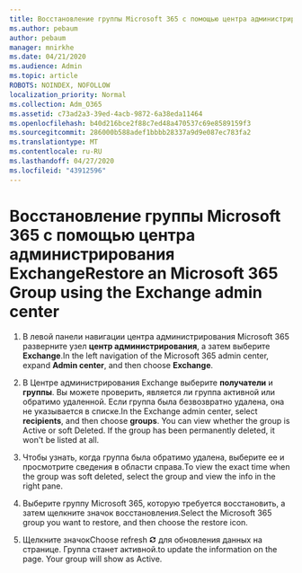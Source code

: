 ```yaml
---
title: Восстановление группы Microsoft 365 с помощью центра администрирования Exchange
ms.author: pebaum
author: pebaum
manager: mnirkhe
ms.date: 04/21/2020
ms.audience: Admin
ms.topic: article
ROBOTS: NOINDEX, NOFOLLOW
localization_priority: Normal
ms.collection: Adm_O365
ms.assetid: c73ad2a3-39ed-4acb-9872-6a38eda11464
ms.openlocfilehash: b40d216bce2f88c7ed48a470537c69e8589159f3
ms.sourcegitcommit: 286000b588adef1bbbb28337a9d9e087ec783fa2
ms.translationtype: MT
ms.contentlocale: ru-RU
ms.lasthandoff: 04/27/2020
ms.locfileid: "43912596"
---
```

# <a name="restore-an-microsoft-365-group-using-the-exchange-admin-center"></a><span data-ttu-id="fbaf1-102">Восстановление группы Microsoft 365 с помощью центра администрирования Exchange</span><span class="sxs-lookup"><span data-stu-id="fbaf1-102">Restore an Microsoft 365 Group using the Exchange admin center</span></span>

1. <span data-ttu-id="fbaf1-103">В левой панели навигации центра администрирования Microsoft 365 разверните узел **центр администрирования**, а затем выберите **Exchange**.</span><span class="sxs-lookup"><span data-stu-id="fbaf1-103">In the left navigation of the Microsoft 365 admin center, expand **Admin center**, and then choose **Exchange**.</span></span>
    
2. <span data-ttu-id="fbaf1-p101">В Центре администрирования Exchange выберите **получатели** и **группы**. Вы можете проверить, является ли группа активной или обратимо удаленной. Если группа была безвозвратно удалена, она не указывается в списке.</span><span class="sxs-lookup"><span data-stu-id="fbaf1-p101">In the Exchange admin center, select **recipients**, and then choose **groups**. You can view whether the group is Active or soft Deleted. If the group has been permanently deleted, it won't be listed at all.</span></span>
    
3. <span data-ttu-id="fbaf1-107">Чтобы узнать, когда группа была обратимо удалена, выберите ее и просмотрите сведения в области справа.</span><span class="sxs-lookup"><span data-stu-id="fbaf1-107">To view the exact time when the group was soft deleted, select the group and view the info in the right pane.</span></span>
    
4. <span data-ttu-id="fbaf1-108">Выберите группу Microsoft 365, которую требуется восстановить, а затем щелкните значок восстановления.</span><span class="sxs-lookup"><span data-stu-id="fbaf1-108">Select the Microsoft 365 group you want to restore, and then choose the restore icon.</span></span>
    
5. <span data-ttu-id="fbaf1-109">Щелкните значок</span><span class="sxs-lookup"><span data-stu-id="fbaf1-109">Choose refresh</span></span> ![Значок "Обновить"](media/6464df90-2a91-4c1f-92a6-9a38c7696ac3.gif) <span data-ttu-id="fbaf1-p102">для обновления данных на странице. Группа станет активной.</span><span class="sxs-lookup"><span data-stu-id="fbaf1-p102">to update the information on the page. Your group will show as Active.</span></span> 
    

